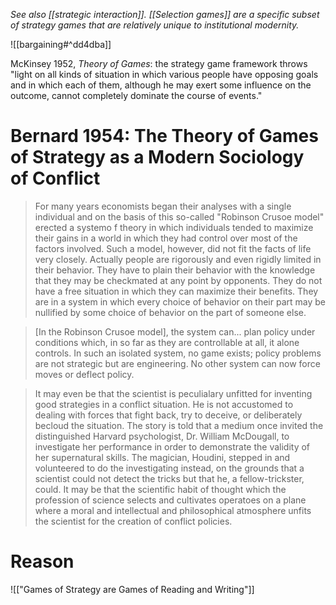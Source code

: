 _See also [[strategic interaction]]. [[Selection games]] are a specific subset of strategy games that are relatively unique to institutional modernity._

![[bargaining#^dd4dba]]

McKinsey 1952, _Theory of Games_: the strategy game framework throws "light on all kinds of situation in which various people have opposing goals and in which each of them, although he may exert some influence on the outcome, cannot completely dominate the course of events."

# Bernard 1954: The Theory of Games of Strategy as a Modern Sociology of Conflict

> For many years economists began their analyses with a single individual and on the basis of this so-called "Robinson Crusoe model" erected a systemo f theory in which individuals tended to maximize their gains in a world in which they had control over most of the factors involved. Such a model, however, did not fit the facts of life very closely. Actually people are rigorously and even rigidly limited in their behavior. They have to plain their behavior with the knowledge that they may be checkmated at any point by opponents. They do not have a free situation in which they can maximize their benefits. They are in a system in which every choice of behavior on their part may be nullified by some choice of behavior on the part of someone else.

> [In the Robinson Crusoe model], the system can... plan policy under conditions which, in so far as they are controllable at all, it alone controls. In such an isolated system, no game exists; policy problems are not strategic but are engineering. No other system can now force moves or deflect policy. 

> It may even be that the scientist is peculialary unfitted for inventing good strategies in a conflict situation. He is not accustomed to dealing with forces that fight back, try to deceive, or deliberately becloud the situation. The story is told that a medium once invited the distinguished Harvard psychologist, Dr. William McDougall, to investigate her performance in order to demonstrate the validity of her supernatural skills. The magician, Houdini, stepped in and volunteered to do the investigating instead, on the grounds that a scientist could not detect the tricks but that he, a fellow-trickster, could. It may be that the scientific habit of thought which the profession of science selects and cultivates operatoes on a plane where a moral and intellectual and philosophical atmosphere unfits the scientist for the creation of conflict policies.

# Reason
![["Games of Strategy are Games of Reading and Writing"]]